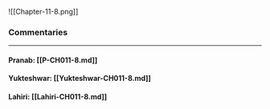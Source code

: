 ![[Chapter-11-8.png]]

### Commentaries

---

#### Pranab: [[P-CH011-8.md]]

#### Yukteshwar: [[Yukteshwar-CH011-8.md]]

#### Lahiri: [[Lahiri-CH011-8.md]]
